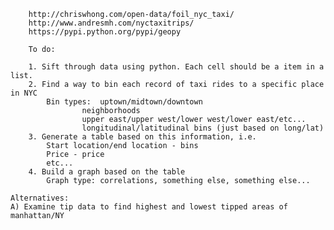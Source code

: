         http://chriswhong.com/open-data/foil_nyc_taxi/
        http://www.andresmh.com/nyctaxitrips/
        https://pypi.python.org/pypi/geopy

        To do:

        1. Sift through data using python. Each cell should be a item in a list. 
        2. Find a way to bin each record of taxi rides to a specific place in NYC
        	Bin types:	uptown/midtown/downtown
        			neighborhoods
	        		upper east/upper west/lower west/lower east/etc...
		        	longitudinal/latitudinal bins (just based on long/lat)
        3. Generate a table based on this information, i.e.     
        	Start location/end location - bins
        	Price - price
        	etc...
        4. Build a graph based on the table
        	Graph type: correlations, something else, something else...

	Alternatives:
	A) Examine tip data to find highest and lowest tipped areas of manhattan/NY

